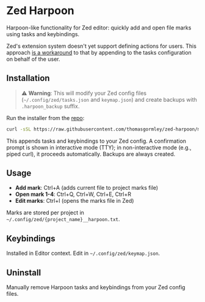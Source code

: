 # Zed Harpoon

Harpoon-like functionality for Zed editor: quickly add and open file marks using tasks and keybindings.

Zed's extension system doesn't yet support defining actions for users. This approach [is a workaround](https://github.com/zed-industries/zed/issues/17353#issuecomment-2568710981) to that by appending to the tasks configuration on behalf of the user.

## Installation

> ⚠️ **Warning**: This will modify your Zed config files (`~/.config/zed/tasks.json` and `keymap.json`) and create backups with `.harpoon_backup` suffix.

Run the installer from the [repo](https://github.com/thomasgormley/zed-harpoon):

```bash
curl -sSL https://raw.githubusercontent.com/thomasgormley/zed-harpoon/main/scripts/install.sh | bash
```

This appends tasks and keybindings to your Zed config. A confirmation prompt is shown in interactive mode (TTY); in non-interactive mode (e.g., piped curl), it proceeds automatically. Backups are always created.

## Usage

- **Add mark**: Ctrl+A (adds current file to project marks file)
- **Open mark 1-4**: Ctrl+Q, Ctrl+W, Ctrl+E, Ctrl+R
- **Edit marks**: Ctrl+I (opens the marks file in Zed)

Marks are stored per project in `~/.config/zed/{project_name}__harpoon.txt`.

## Keybindings

Installed in Editor context. Edit in `~/.config/zed/keymap.json`.

## Uninstall

Manually remove Harpoon tasks and keybindings from your Zed config files.
